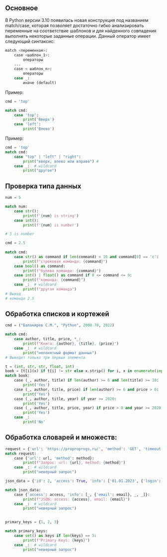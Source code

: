 ## Основное

В Python версии 3.10 появилась новая конструкция под названием match/case, которая позволяет достаточно гибко анализировать переменные на соответствие шаблонов и для найденного совпадения выполнять некоторые заданные операции. Данный оператор имеет следующий синтаксис:

```python
match <переменная>:
    case <шаблон_1>:
        операторы
    ...
    case < шаблон_n>:
        операторы
    case _:
        иначе (default) 
```

Пример:

```python
cmd = 'top'

match cmd:
    case 'top':
        print('Вверх')
    case 'left':
        print('Влево')

```

Пример:

```python
cmd = 'top'
match cmd:
    case "top" | "left" | "right":
        print("вверх, влево или вправо") # 
    case _:  # wildcard
        print("другое")
```


## Проверка типа данных


```python
num = 5

match num:
    case str():
        print(f'{num} is string')
    case int():
        print(f'{num} is number')

# 5 is number
```


```python
cmd = 2.5
 
match cmd:
    case str() as command if len(command) < 10 and command[0] == 'c':
        print(f"строковая команда: {command}")
    case bool() as command:
        print(f"булева команда: {command}")
    case int() | float() as command if 0 <= command <= 9:
        print(f"команда: {command}")
    case _:  # wildcard
        print(f"другая команда")
# Вывод
# команда 2.5
```

## Обработка списков и кортежей

```python
cmd = ("Балакирев С.М.", "Python", 2000.78, 2022)

match cmd:
    case author, title, price, *_:
        print(f"Книга: {author}, {title}, {price}")
    case _:  # wildcard
        print("непонятный формат данных")
# Выведет только три первых элемента
```

```python
t = (int, str, str, float, int)
book = [t[i](x) if t[i] != str else x.strip() for i, x in enumerate(input().split(","))]
match book:
    case (_, author, title) if len(author) >= 6 and len(title) >= 10:
        print('Yes')
    case (_, author, title, price) if len(author) >= 6 and price > 0:
        print('Yes')
    case (_, author, title, year) if year >= 2020:
        print('Yes')
    case (_, author, title, price, year) if price > 0 and year >= 2020:
        print('Yes')
    case _:
        print('No'
```

## Обработка словарей и множеств:

```python
request = {'url': 'https://proproprogs.ru/', 'method': 'GET', 'timeout': 1000}
match request:
    case {'url': url, 'method': method}:
        print(f"Запрос: url: {url}, method: {method}")
    case _:  # wildcard
        print("неверный запрос")
```

```python
json_data = {'id': 2, 'access': True, 'info': ['01.01.2023', {'login': '123', 'email': 'email@m.ru'}, True, 1000]}

match json_data:
    case {'access': access, 'info': [_, {'email': email}, _, _]}:
        print(f"JSON: access: {access}, email: {email}")
    case _:  # wildcard
        print("неверный запрос")
        
```

```python
primary_keys = {1, 2, 3}

match primary_keys:
    case set() as keys if len(keys) == 3:
        print(f"Primary Keys: {keys}")
    case _:  # wildcard
        print("неверный запрос")
```